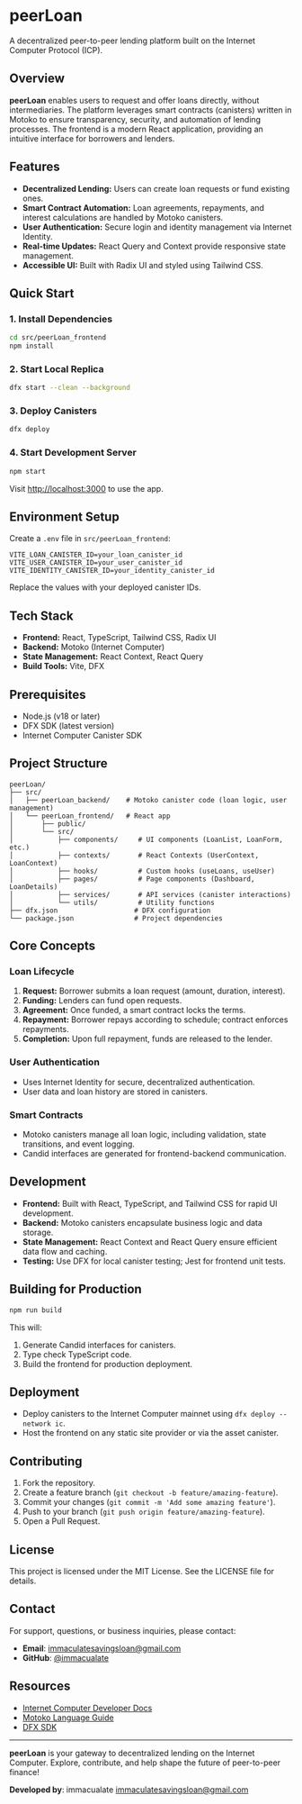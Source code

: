 # peerLoan

A decentralized peer-to-peer lending platform built on the Internet Computer Protocol (ICP).

## Overview

**peerLoan** enables users to request and offer loans directly, without intermediaries. The platform leverages smart contracts (canisters) written in Motoko to ensure transparency, security, and automation of lending processes. The frontend is a modern React application, providing an intuitive interface for borrowers and lenders.

## Features

- **Decentralized Lending:** Users can create loan requests or fund existing ones.
- **Smart Contract Automation:** Loan agreements, repayments, and interest calculations are handled by Motoko canisters.
- **User Authentication:** Secure login and identity management via Internet Identity.
- **Real-time Updates:** React Query and Context provide responsive state management.
- **Accessible UI:** Built with Radix UI and styled using Tailwind CSS.

## Quick Start

### 1. Install Dependencies

```bash
cd src/peerLoan_frontend
npm install
```

### 2. Start Local Replica

```bash
dfx start --clean --background
```

### 3. Deploy Canisters

```bash
dfx deploy
```

### 4. Start Development Server

```bash
npm start
```

Visit [http://localhost:3000](http://localhost:3000) to use the app.

## Environment Setup

Create a `.env` file in `src/peerLoan_frontend`:

```
VITE_LOAN_CANISTER_ID=your_loan_canister_id
VITE_USER_CANISTER_ID=your_user_canister_id
VITE_IDENTITY_CANISTER_ID=your_identity_canister_id
```

Replace the values with your deployed canister IDs.

## Tech Stack

- **Frontend:** React, TypeScript, Tailwind CSS, Radix UI
- **Backend:** Motoko (Internet Computer)
- **State Management:** React Context, React Query
- **Build Tools:** Vite, DFX

## Prerequisites

- Node.js (v18 or later)
- DFX SDK (latest version)
- Internet Computer Canister SDK

## Project Structure

```
peerLoan/
├── src/
│   ├── peerLoan_backend/    # Motoko canister code (loan logic, user management)
│   └── peerLoan_frontend/   # React app
│       ├── public/
│       └── src/
│           ├── components/     # UI components (LoanList, LoanForm, etc.)
│           ├── contexts/       # React Contexts (UserContext, LoanContext)
│           ├── hooks/          # Custom hooks (useLoans, useUser)
│           ├── pages/          # Page components (Dashboard, LoanDetails)
│           ├── services/       # API services (canister interactions)
│           └── utils/          # Utility functions
├── dfx.json                   # DFX configuration
└── package.json               # Project dependencies
```

## Core Concepts

### Loan Lifecycle

1. **Request:** Borrower submits a loan request (amount, duration, interest).
2. **Funding:** Lenders can fund open requests.
3. **Agreement:** Once funded, a smart contract locks the terms.
4. **Repayment:** Borrower repays according to schedule; contract enforces repayments.
5. **Completion:** Upon full repayment, funds are released to the lender.

### User Authentication

- Uses Internet Identity for secure, decentralized authentication.
- User data and loan history are stored in canisters.

### Smart Contracts

- Motoko canisters manage all loan logic, including validation, state transitions, and event logging.
- Candid interfaces are generated for frontend-backend communication.

## Development

- **Frontend:** Built with React, TypeScript, and Tailwind CSS for rapid UI development.
- **Backend:** Motoko canisters encapsulate business logic and data storage.
- **State Management:** React Context and React Query ensure efficient data flow and caching.
- **Testing:** Use DFX for local canister testing; Jest for frontend unit tests.

## Building for Production

```bash
npm run build
```

This will:
1. Generate Candid interfaces for canisters.
2. Type check TypeScript code.
3. Build the frontend for production deployment.

## Deployment

- Deploy canisters to the Internet Computer mainnet using `dfx deploy --network ic`.
- Host the frontend on any static site provider or via the asset canister.

## Contributing

1. Fork the repository.
2. Create a feature branch (`git checkout -b feature/amazing-feature`).
3. Commit your changes (`git commit -m 'Add some amazing feature'`).
4. Push to your branch (`git push origin feature/amazing-feature`).
5. Open a Pull Request.

## License

This project is licensed under the MIT License. See the LICENSE file for details.

## Contact

For support, questions, or business inquiries, please contact:
- **Email**: immaculatesavingsloan@gmail.com
- **GitHub**: [@immacualate](https://github.com/immacualate)

## Resources

- [Internet Computer Developer Docs](https://internetcomputer.org/docs/current/developer-docs/setup/deploy-locally)
- [Motoko Language Guide](https://internetcomputer.org/docs/current/motoko/main/motoko)
- [DFX SDK](https://internetcomputer.org/docs/current/developer-docs/setup/install)

---

**peerLoan** is your gateway to decentralized lending on the Internet Computer. Explore, contribute, and help shape the future of peer-to-peer finance!

**Developed by**: immacualate <immaculatesavingsloan@gmail.com>
